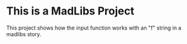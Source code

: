 # This is a MadLibs Project
This project shows how the input function works with an "f" string in a madlibs story.